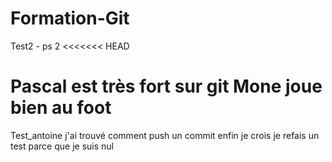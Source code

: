 # Formation-Git
Test2 - ps
2
<<<<<<< HEAD

Pascal est très fort sur git
Mone joue bien au foot 
=======
Test_antoine
j'ai trouvé comment push un commit
enfin je crois
je refais un test parce que je suis nul
